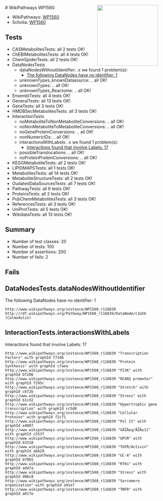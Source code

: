 <img style="float: right; width: 200px" src="https://upload.wikimedia.org/wikipedia/commons/thumb/8/83/Wplogo_with_text_500.png/640px-Wplogo_with_text_500.png" />
# WikiPathways WP1560

* WikiPathways: [WP1560](https://new.wikipathways.org/pathways/WP1560)
* Scholia: [WP1560](https://scholia.toolforge.org/wikipathways/WP1560)
## Tests
* CASMetabolitesTests: all 2 tests OK!
* ChEBIMetabolitesTests: all 4 tests OK!
* ChemSpiderTests: all 2 tests OK!
* DataNodesTests
    * dataNodesWithoutIdentifier: .x we found 1 problem(s):
        * [The following DataNodes have no identifier: 1](#d2d32fa0)
    * unknownTypes_knownDatasource: .. all OK!
    * unknownTypes: .. all OK!
    * unknownTypes_Reactome: .. all OK!
* EnsemblTests: all 4 tests OK!
* GeneralTests: all 13 tests OK!
* GeneTests: all 3 tests OK!
* HMDBSecMetabolitesTests: all 3 tests OK!
* InteractionTests
    * noMetaboliteToNonMetaboliteConversions: .. all OK!
    * noNonMetaboliteToMetaboliteConversions: .. all OK!
    * noGeneProteinConversions: .. all OK!
    * nonNumericIDs: .. all OK!
    * interactionsWithLabels: .x we found 1 problem(s):
        * [Interactions found that involve Labels: 17](#fe97a8bf)
    * possibleTranslocations: .. all OK!
    * noProteinProteinConversions: .. all OK!
* KEGGMetaboliteTests: all 2 tests OK!
* LIPIDMAPSTests: all 1 tests OK!
* MetabolitesTests: all 14 tests OK!
* MetaboliteStructureTests: all 2 tests OK!
* OudatedDataSourcesTests: all 7 tests OK!
* PathwayTests: all 6 tests OK!
* ProteinsTests: all 2 tests OK!
* PubChemMetabolitesTests: all 3 tests OK!
* ReferencesTests: all 3 tests OK!
* UniProtTests: all 5 tests OK!
* WikidataTests: all 13 tests OK!


## Summary

* Number of test classes: 20
* Number of tests: 100
* Number of assertions: 200
* Number of fails: 2

## Fails

<a name="d2d32fa0" />

## DataNodesTests.dataNodesWithoutIdentifier

The following DataNodes have no identifier: 1
```
http://www.wikipathways.org/instance/WP1560_r116839 http://rdf.wikipathways.org/Pathway/WP1560_r116839/DataNode/c3a5b (Calmodulin)
```

<a name="fe97a8bf" />

## InteractionTests.interactionsWithLabels

Interactions found that involve Labels: 17
```
http://www.wikipathways.org/instance/WP1560_r116839 "Transcription Factors" with graphId f734b
http://www.wikipathways.org/instance/WP1560_r116839 "Protein Synthesis" with graphId cfaea
http://www.wikipathways.org/instance/WP1560_r116839 "PI3K" with graphId bf286
http://www.wikipathways.org/instance/WP1560_r116839 "RCAN1 promotor" with graphId f295c
http://www.wikipathways.org/instance/WP1560_r116839 "Stretch" with graphId c672b
http://www.wikipathways.org/instance/WP1560_r116839 "Stress" with graphId b1cd2
http://www.wikipathways.org/instance/WP1560_r116839 "Hypertrophic gene transcription" with graphId cc5d8
http://www.wikipathways.org/instance/WP1560_r116839 "Cellular Proteins" with graphId f2c71
http://www.wikipathways.org/instance/WP1560_r116839 "Pol II" with graphId e4087
http://www.wikipathways.org/instance/WP1560_r116839 "GÃŽÂ±q/ÃŽÂ±11" with graphId c553f
http://www.wikipathways.org/instance/WP1560_r116839 "GPCR" with graphId b3310
http://www.wikipathways.org/instance/WP1560_r116839 "TGFR/Activin" with graphId ab629
http://www.wikipathways.org/instance/WP1560_r116839 "GC-A" with graphId b79b5
http://www.wikipathways.org/instance/WP1560_r116839 "RTKs" with graphId ad47a
http://www.wikipathways.org/instance/WP1560_r116839 "Stress" with graphId d86c8
http://www.wikipathways.org/instance/WP1560_r116839 "Sarcomere organization" with graphId a91e7
http://www.wikipathways.org/instance/WP1560_r116839 "TNFR" with graphId a017e
```

